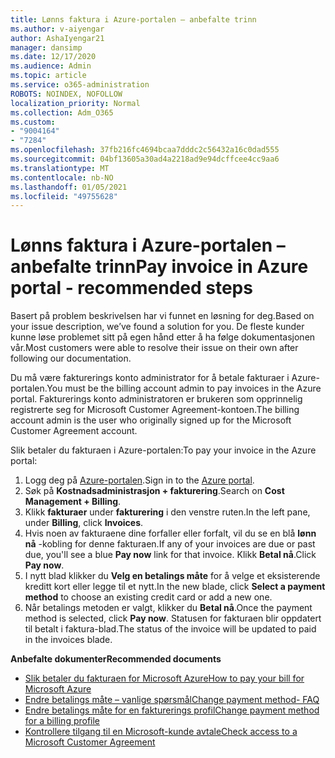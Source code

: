 ```yaml
---
title: Lønns faktura i Azure-portalen – anbefalte trinn
ms.author: v-aiyengar
author: AshaIyengar21
manager: dansimp
ms.date: 12/17/2020
ms.audience: Admin
ms.topic: article
ms.service: o365-administration
ROBOTS: NOINDEX, NOFOLLOW
localization_priority: Normal
ms.collection: Adm_O365
ms.custom:
- "9004164"
- "7284"
ms.openlocfilehash: 37fb216fc4694bcaa7dddc2c56432a16c0dad555
ms.sourcegitcommit: 04bf13605a30ad4a2218ad9e94dcffcee4cc9aa6
ms.translationtype: MT
ms.contentlocale: nb-NO
ms.lasthandoff: 01/05/2021
ms.locfileid: "49755628"
---
```

# <a name="pay-invoice-in-azure-portal---recommended-steps"></a><span data-ttu-id="d5d75-102">Lønns faktura i Azure-portalen – anbefalte trinn</span><span class="sxs-lookup"><span data-stu-id="d5d75-102">Pay invoice in Azure portal - recommended steps</span></span>

<span data-ttu-id="d5d75-103">Basert på problem beskrivelsen har vi funnet en løsning for deg.</span><span class="sxs-lookup"><span data-stu-id="d5d75-103">Based on your issue description, we’ve found a solution for you.</span></span> <span data-ttu-id="d5d75-104">De fleste kunder kunne løse problemet sitt på egen hånd etter å ha følge dokumentasjonen vår.</span><span class="sxs-lookup"><span data-stu-id="d5d75-104">Most customers were able to resolve their issue on their own after following our documentation.</span></span>

<span data-ttu-id="d5d75-105">Du må være fakturerings konto administrator for å betale fakturaer i Azure-portalen.</span><span class="sxs-lookup"><span data-stu-id="d5d75-105">You must be the billing account admin to pay invoices in the Azure portal.</span></span> <span data-ttu-id="d5d75-106">Fakturerings konto administratoren er brukeren som opprinnelig registrerte seg for Microsoft Customer Agreement-kontoen.</span><span class="sxs-lookup"><span data-stu-id="d5d75-106">The billing account admin is the user who originally signed up for the Microsoft Customer Agreement account.</span></span> 

<span data-ttu-id="d5d75-107">Slik betaler du fakturaen i Azure-portalen:</span><span class="sxs-lookup"><span data-stu-id="d5d75-107">To pay your invoice in the Azure portal:</span></span> 

1. <span data-ttu-id="d5d75-108">Logg deg på [Azure-portalen](https://portal.azure.com/).</span><span class="sxs-lookup"><span data-stu-id="d5d75-108">Sign in to the [Azure portal](https://portal.azure.com/).</span></span>
1. <span data-ttu-id="d5d75-109">Søk på **Kostnadsadministrasjon + fakturering**.</span><span class="sxs-lookup"><span data-stu-id="d5d75-109">Search on **Cost Management + Billing**.</span></span>
1. <span data-ttu-id="d5d75-110">Klikk **fakturaer** under **fakturering** i den venstre ruten.</span><span class="sxs-lookup"><span data-stu-id="d5d75-110">In the left pane, under **Billing**, click **Invoices**.</span></span>
1. <span data-ttu-id="d5d75-111">Hvis noen av fakturaene dine forfaller eller forfalt, vil du se en blå **lønn nå** -kobling for denne fakturaen.</span><span class="sxs-lookup"><span data-stu-id="d5d75-111">If any of your invoices are due or past due, you'll see a blue **Pay now** link for that invoice.</span></span> <span data-ttu-id="d5d75-112">Klikk **Betal nå**.</span><span class="sxs-lookup"><span data-stu-id="d5d75-112">Click **Pay now**.</span></span>
1. <span data-ttu-id="d5d75-113">I nytt blad klikker du **Velg en betalings måte** for å velge et eksisterende kreditt kort eller legge til et nytt.</span><span class="sxs-lookup"><span data-stu-id="d5d75-113">In the new blade, click **Select a payment method** to choose an existing credit card or add a new one.</span></span>
1. <span data-ttu-id="d5d75-114">Når betalings metoden er valgt, klikker du **Betal nå**.</span><span class="sxs-lookup"><span data-stu-id="d5d75-114">Once the payment method is selected, click **Pay now**.</span></span>
<span data-ttu-id="d5d75-115">Statusen for fakturaen blir oppdatert til betalt i faktura-blad.</span><span class="sxs-lookup"><span data-stu-id="d5d75-115">The status of the invoice will be updated to paid in the invoices blade.</span></span>

<span data-ttu-id="d5d75-116">**Anbefalte dokumenter**</span><span class="sxs-lookup"><span data-stu-id="d5d75-116">**Recommended documents**</span></span>

- [<span data-ttu-id="d5d75-117">Slik betaler du fakturaen for Microsoft Azure</span><span class="sxs-lookup"><span data-stu-id="d5d75-117">How to pay your bill for Microsoft Azure</span></span>](https://docs.microsoft.com/azure/cost-management-billing/understand/pay-bill)
- [<span data-ttu-id="d5d75-118">Endre betalings måte – vanlige spørsmål</span><span class="sxs-lookup"><span data-stu-id="d5d75-118">Change payment method- FAQ</span></span>](https://docs.microsoft.com/azure/billing/billing-how-to-change-credit-card?WT.mc_id=Portal-Microsoft_Azure_Support#frequently-asked-questions)
- [<span data-ttu-id="d5d75-119">Endre betalings måte for en fakturerings profil</span><span class="sxs-lookup"><span data-stu-id="d5d75-119">Change payment method for a billing profile</span></span>](https://docs.microsoft.com/azure/cost-management-billing/manage/change-credit-card?WT.mc_id=Portal-Microsoft_Azure_Support#manage-credit-cards-for-a-microsoft-customer-agreement)
- [<span data-ttu-id="d5d75-120">Kontrollere tilgang til en Microsoft-kunde avtale</span><span class="sxs-lookup"><span data-stu-id="d5d75-120">Check access to a Microsoft Customer Agreement</span></span>](https://docs.microsoft.com/azure/cost-management-billing/manage/change-credit-card?WT.mc_id=Portal-Microsoft_Azure_Support%22%20%5Cl%20%22manage-credit-cards-for-a-microsoft-customer-agreement%22%20%5Ct%20%22_blank#check-the-type-of-your-account)